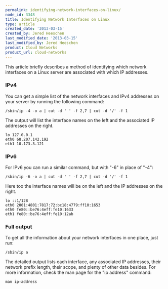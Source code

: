 ```yaml
---
permalink: identifying-network-interfaces-on-linux/
node_id: 3348
title: Identifying Network Interfaces on Linux
type: article
created_date: '2013-03-15'
created_by: Jered Heeschen
last_modified_date: '2013-03-15'
last_modified_by: Jered Heeschen
product: Cloud Networks
product_url: cloud-networks
---
```


This article briefly describes a method of identifying which network interfaces on a Linux server are associated with which IP addresses.

### IPv4

You can get a simple list of the network interfaces and IPv4 addresses on your server by running the following command:

    /sbin/ip -4 -o a | cut -d ' ' -f 2,7 | cut -d '/' -f 1

The output will list the interface names on the left and the associated IP addresses on the right.

    lo 127.0.0.1
    eth0 68.207.142.192
    eth1 10.173.3.121

### IPv6

For IPv6 you can run a similar command, but with "-6" in place of "-4":

    /sbin/ip -6 -o a | cut -d ' ' -f 2,7 | cut -d '/' -f 1

Here too the interface names will be on the left and the IP addresses on the right.

    lo ::1/128
    eth0 2001:4801:7817:72:bc18:4779:ff10:1653
    eth0 fe80::be76:4eff:fe10:1633
    eth1 fe80::be76:4eff:fe10:12ab

### Full output

To get all the information about your network interfaces in one place, just run:

    /sbin/ip a

The detailed output lists each interface, any associated IP addresses, their network prefix length, their scope, and plenty of other data besides.  For more information, check the man page for the "ip address" command:

    man ip-address
